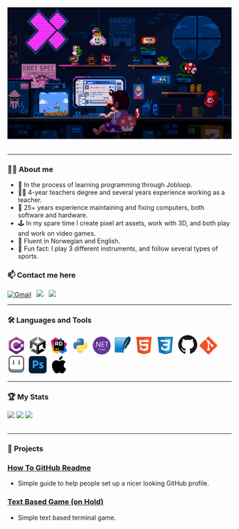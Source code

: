 <picture>
<img src="https://github.com/HEE082024KH/HEE082024KH/blob/main/images/Mario%20GIF.gif" width="525" height="295"/> 
</picture> &nbsp;

---

### 👨‍💻 About me
- 🌱 In the process of learning programming through Jobloop.
- 👨‍🏫 4-year teachers degree and several years experience working as a teacher.
- 💾 25+ years experience maintaining and fixing computers, both software and hardware.
- 🕹️ In my spare time I create pixel art assets, work with 3D, and both play and work on video games.
- 💬 Fluent in Norwegian and English.
- 🥁 Fun fact: I play 3 different instruments, and follow several types of sports.
### 📫 Contact me here
<a href="mailto:hee082024@gmail.com"><img src="https://img.shields.io/badge/Gmail-D14836?&logo=gmail&logoColor=white" height="28px" alt="Gmail"></a> &nbsp;
<a href="https://www.linkedin.com/in/eirik-hellesen-035695305"><img src="https://img.shields.io/badge/LinkedIn-blue?&logo=linkedin&logoColor=white" height="28px"><a/> &nbsp;
<a href="https://discordapp.com/users/1274996964089528396"><img src="https://img.shields.io/badge/Discord-5865F2?logo=discord&logoColor=white" height="28px"></a>

---

### 🛠️ Languages and Tools

<div>
  <picture>
    <img src="https://github.com/HEE082024KH/HEE082024KH/blob/main/images/CSharp.svg" title="C#" alt="C Sharp" width="40" height="40"/>&nbsp;
  </picture>
  <picture>
    <img src="https://github.com/HEE082024KH/HEE082024KH/blob/main/images/Unity.svg" title="Unity" alt="Unity" width="40" height="40"/>&nbsp;
  </picture>
  <picture>
    <img src="https://github.com/HEE082024KH/HEE082024KH/blob/main/images/Rider.svg" title="Rider" alt="JetBrains Rider" width="40" height="40"/>&nbsp;
  </picture>
  <picture>
    <img src="https://github.com/HEE082024KH/HEE082024KH/blob/main/images/Python.svg" title="Python" alt="Python" width="40" height="40"/>&nbsp;
  </picture>
  <picture>
    <img src="https://github.com/HEE082024KH/HEE082024KH/blob/main/images/DotNet.svg" title=".Net Core" alt="Dot Net Core" width="40" height="40"/>&nbsp;
  </picture>
  <picture>
    <img src="https://github.com/HEE082024KH/HEE082024KH/blob/main/images/SQLite.svg" title="SQL Server" alt="SQL Server" width="40" height="40"/>&nbsp;
  </picture>
  <picture>
    <img src="https://github.com/HEE082024KH/HEE082024KH/blob/main/images/HTML.svg" title="HTML" alt="HTML" width="40" height="40"/>&nbsp;
  </picture>
  <picture>
    <img src="https://github.com/HEE082024KH/HEE082024KH/blob/main/images/CSS.svg" title="CSS" alt="CSS" width="40" height="40"/>&nbsp;
  </picture>
  <picture>
    <source media="(prefers-color-scheme: dark)" srcset="https://github.com/HEE082024KH/HEE082024KH/blob/main/images/GitHub%20White.png" title="GitHub" alt="GitHub" width="40" height="40">
    <img alt="" src="https://github.com/HEE082024KH/HEE082024KH/blob/main/images/GitHub%20Black.svg" title="GitHub" alt="GitHub" width="45" height="45">
  </picture>
  <picture>
    <img src="https://github.com/HEE082024KH/HEE082024KH/blob/main/images/Git.svg" title="Git" alt="Git" width="40" height="40"/>&nbsp;
  </picture>
  <picture>
    <img src="https://github.com/HEE082024KH/HEE082024KH/blob/main/images/Aseprite.png" title="Aseprite" alt="Aseprite" width="40" height="40"/>&nbsp;
  </picture>
  <picture>
    <img src="https://github.com/HEE082024KH/HEE082024KH/blob/main/images/Photoshop.svg" title="Photoshop" alt="Photoshop" width="40" height="40"/>&nbsp;
  </picture>
  <picture>
    <source media="(prefers-color-scheme: dark)" srcset="https://github.com/HEE082024KH/HEE082024KH/blob/main/images/Apple%20White.png" title="Apple" alt="Apple" width="40" height="40">
    <img alt="" src="https://github.com/HEE082024KH/HEE082024KH/blob/main/images/Apple%20Black.svg" title="Apple" alt="Apple" width="40" height="40">
  </picture>
</div>


---

### 🏆 My Stats

<picture id=STATS COUNTER>
  <source
    srcset="https://github-readme-stats.vercel.app/api?username=hee082024kh&show_icons=true&border_color=787878&icon_color=d12e2e&title_color=d12e2e&text_color=8c8c8c&border_radius=10&bg_color=242424" width="45%"
    media="(prefers-color-scheme: dark)"
  />
  <source
    srcset="https://github-readme-stats.vercel.app/api?username=hee082024kh&show_icons=true&border_color=787878&&icon_color=f21f1f&title_color=f21f1f&text_color=636363&border_radius=10&bg_color=ffecd9" width="45%"
    media="(prefers-color-scheme: light), (prefers-color-scheme: no-preference)"
  />
  <img src="https://github-readme-stats.vercel.app/api?username=hee082024kh&show_icons=true" />
</picture>
<picture id=LANGUAGE STATS>
  <source
    srcset="https://github-readme-stats.vercel.app/api/top-langs/?username=HEE082024KH&size_weight=1&count_weight=1&layout=compact&bg_color=242424&title_color=d12e2e&icon_color=d12e2e&text_color=8c8c8c&border_color=787878&border_radius=5"  width="40%"
    media="(prefers-color-scheme: dark)"
  />
  <source
    srcset="https://github-readme-stats.vercel.app/api/top-langs/?username=HEE082024KH&size_weight=1&count_weight=0.5&layout=compact&bg_color=ffecd9&title_color=f21f1f&icon_color=f21f1f&text_color=636363&border_color=787878&border_radius=5" width="40%"
    media="(prefers-color-scheme: light), (prefers-color-scheme: no-preference)"
  />
  <img src="https://github-readme-stats.vercel.app/api?username=hee082024kh&show_icons=true" />
</picture>
<picture id=STREAK COUNTER>
  <source
    srcset="https://github-readme-streak-stats.herokuapp.com?user=HEE082024KH&theme=dark&border_radius=10&exclude_days=Sun%2CSat&card_width=467&background=242424&ring=D12E2E&fire=D12E2E&stroke=D12E2E&border=787878&currStreakNum=8C8C8C&currStreakLabel=D12E2E&sideNums=8C8C8C&sideLabels=D12E2E&dates=8C8C8C&excludeDaysLabel=D12E2E" width="45%"
    media="(prefers-color-scheme: dark)"
  />
  <source
    srcset="https://github-readme-streak-stats.herokuapp.com?user=HEE082024KH&border_radius=10&exclude_days=Sun%2CSat&card_width=467&background=ffecd9&border=787878&stroke=F21F1F&ring=F21F1F&fire=F21F1F&currStreakNum=787878&sideNums=F21F1F&currStreakLabel=636363&sideLabels=636363&dates=F21F1F&excludeDaysLabel=F21F1F" width="45%"
    media="(prefers-color-scheme: light), (prefers-color-scheme: no-preference)"
  />
  <img src="https://github-readme-stats.vercel.app/api?username=hee082024kh&show_icons=true" />
</picture>
<picture id=TROPHIES>
  <source
    srcset="https://github-profile-trophy.vercel.app/?username=hee082024kh&theme=chalk&no-frame=true&row=2&column=4" width="37.5%"
    media="(prefers-color-scheme: dark)"
  />
  <source
    srcset="https://github-profile-trophy.vercel.app/?username=hee082024kh&no-frame=true&row=2&column=4" width="37.5%"
    media="(prefers-color-scheme: light), (prefers-color-scheme: no-preference)"
  />
  <img src="" />
</picture>
<br></br>

---

### 📃 Projects
### <a href="https://github.com/HEE082024KH/howto-github-readme">How To GitHub Readme</a>
- Simple guide to help people set up a nicer looking GitHub profile.
### <a href="https://github.com/HEE082024KH/TextBasedGame">Text Based Game (on Hold)</a>
- Simple text based terminal game. <br> <br>


##

<picture id=JOKES CARD>
  <source
    srcset="https://readme-jokes.vercel.app/api?&qColor=%23d12e2e&aColor=%238c8c8c&borderColor=%23787878&textColor=%23ffecd9&codeColor=2e41d1&bgColor=#7D2323" alt="Jokes Card" width="45%"
      media="(prefers-color-scheme: dark)"
  />
  <source
    srcset="https://readme-jokes.vercel.app/api?&qColor=%23f21f1f&aColor=%23636363&borderColor=%23787878&textColor=%23ffecd9&codeColor=2e41d1&bgColor=#ffecd9" alt="Jokes Card" width="45%"
    media="(prefers-color-scheme: light), (prefers-color-scheme: no-preference)"
  />
  <img src="" />
</picture>
<br>
<picture id=VIEW COUNTER>
  <source
    srcset="https://komarev.com/ghpvc/?username=your-github-HEE082024KH&color=7D2323"
  />
  <img src="" />
</picture>


<!--

BIO TEXT:
  <p display="inline"> Eager to learn and quick to learn and adapt to new things. Is responsible and able to be both structured and independent, but also flexible while working with others. Able to find solutions when encountering obstacles and able to handle stress well. Prefer keeping things tidy and work systematically.

Was responsible for IT at a school I worked at previously, being in charge of setup and mantainance for 8 school classes, including teachers. Spent a semester abroad in USA attending several IT subjects about ethics, security and Windows-administration.

I am polite and nice, with good spirits and mood, being supportive, including and friendly. Contributes to a good and pleasant working environment.</p>

GITHUB OLD ICON:
  <img src="https://github.com/devicons/devicon/blob/master/icons/github/github-original.svg" title="GitHub" alt="GitHub" width="40" height="40"/>&nbsp;
-->

